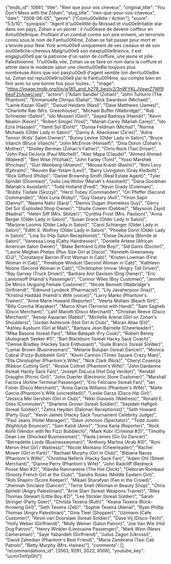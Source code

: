 {"tmdb_id": 10661, "title": "Rien que pour vos cheveux", "original_title": "You Don't Mess with the Zohan", "slug_title": "rien-que-pour-vos-cheveux", "date": "2008-06-05", "genre": ["Com\u00e9die / Action"], "score": "5.5/10", "synopsis": "Agent d'\u00e9lite du Mossad et v\u00e9ritable star dans son pays, Zohan a un secret : il r\u00eave de devenir coiffeur en Am\u00e9rique. Profitant d'un combat contre son pire ennemi, un terroriste connu sous le nom de Fant\u00f4me, Zohan se fait passer pour mort et s'envole pour New York arm\u00e9 uniquement de ses ciseaux et de son s\u00e8che-cheveux.Malgr\u00e9 son inexp\u00e9rience, il est engag\u00e9 par la patronne d'un salon de coiffure, une jeune et jolie Palestinienne. Tr\u00e8s vite, Zohan va se faire un nom dans la coiffure et attirer dans le modeste salon une client\u00e8le toujours plus nombreuse.Alors que son pass\u00e9 d'agent semble loin derri\u00e8re lui, Zohan est rep\u00e9r\u00e9 par le Fant\u00f4me, qui compte bien en finir avec lui une bonne fois pour toutes...", "image": "https://image.tmdb.org/t/p/w185_and_h278_bestv2/3n9FYKLJVqwrZ7Wf96eoF2cAowU.jpg", "actors": ["Adam Sandler (Zohan)", "John Turturro (The Phantom)", "Emmanuelle Chriqui (Dalia)", "Nick Swardson (Michael)", "Lainie Kazan (Gail)", "Daoud Heidami (Nasi)", "Dave Matthews (James)", "Charlotte Rae (Mrs. Greenhouse)", "Michael Buffer (Walbridge)", "Rob Schneider (Salim)", "Ido Mosseri (Oori)", "Sayed Badreya (Hamdi)", "Kevin Nealon (Kevin)", "Robert Smigel (Yosi)", "Mariah Carey (Mariah Carey)", "Ido Ezra (Hassan)", "Yamit Sol (Dorit)", "Donna Feldman (Michal)", "Norma Michaels (Older Lady in Salon)", "Danny A. Abeckaser (Ze'ev)", "Adria Tennor (Kids' Salon Owner)", "Bunny Levine (Older Lady in Salon)", "Bruce Vilanch (Bruce Vilanch)", "John McEnroe (Himself)", "Dina Doron (Zohan's Mother)", "Shelley Berman (Zohan's Father)", "Chris Rock (Taxi Driver)", "John Paul DeJoria (Paul Mitchell)", "Alec Mapa (Claude)", "Ahmed Ahmed (Waleed)", "Ben Wise (Yitzhak)", "John Farley (Tom)", "Yossi Marshek (Pinchas)", "Guri Weinberg (Aharon)", "Mousa Kraish (Bashir)", "Roni Levy (Ephraim)", "Reuven Bar-Yotam (Levi)", "Barry Livingston (Gray Kleibolt)", "Rick Gifford (Philip)", "Daniel Browning Smith (Real Estate Agent)", "Tyler Spindel (Doorman)", "Julia Lea Wolov (Mariah's Assistant)", "Dana Goodman (Mariah's Assistant)", "Todd Holland (Fred)", "Kevin Grady (Coleman)", "Bobby Tisdale (Skizzy)", "Herzl Tobey (Commander)", "Ori Pfeffer (Second Commander)", "Alex Luria (Koby)", "Guy Oseary (Avi)", "Yinon Sapir (Danny)", "Naama Nativ (Sara)", "Dennis Dugan (Homeless Guy)", "Gerry Del Sol (Exploded Shop Owner)", "Shulie Cowen (Debbie)", "Maysoon Zayid (Nadira)", "Helen Siff (Mrs. Skitzer)", "Cynthia Frost (Mrs. Paulson)", "Anna Berger (Older Lady in Salon)", "Susan Grace (Older Lady in Salon)", "Marjorie Loomis (Older Lady in Salon)", "Carol Schlanger (Older Lady in Salon)", "Edith S. Wolfrey (Older Lady in Salon)", "Phoebe Dorin (Older Lady in Salon)", "Lina So (Hip Salon Receptionist)", "Eloise DeJoria (Blonde at Salon)", "Vanessa Long (Catty Hairdresser)", "Donielle Artese (African American Salon Owner)", "Blake Bertrand (Little Boy)", "Sid Ganis (Doctor)", "Laurie Meghan Phelps (Plus Size Girl at Disco)", "Kenneth Greenaway (DJ)", "Constance Barron (First Woman in Cab)", "Kristen Lowman (First Woman in Cab)", "Penelope Windust (Second Woman in Cab)", "Kathleen Noone (Second Woman in Cab)", "Christopher Innvar (Angry Tall Driver)", "Ray Garvey (Truck Driver)", "Barbara Ann Davison (Dog Owner)", "Eric Lamonsoff (Hamdi's Passenger)", "Connor Wiles (Boy Customer)", "Jennifer De Minco (Arguing Female Customer)", "Nicole Bennett (Walbridge's Girlfriend)", "Edmund Lyndeck (Pharmacist)", "Lily Javaherpour (Inaz)", "Kristina Haddad (Hamdi's Wife (voice))", "Larry Marko (Phantom's Trainer)", "Anne Marie Howard (Reporter)", "Veerta Motiani (Beach Girl)", "Billy Concha (Kayaker)", "Marco Khan (Terrorist with Hand)", "Sam Sagheb (Disco Merchant)", "Latif Marotti (Disco Merchant)", "Christian Reeve (Disco Merchant)", "Aesop Aquarian (Rabbi)", "Michelle Arenal (Girl on Zohan's Shoulders)", "Jordan Ashbrook (Hot Girl in Club)", "Moran Atias (Eti)", "Ashley Ausburn (Girl at Mall)", "Barbara Jean Barrielle (Cheerleader)", "Mike Basone (Isreali Fan)", "Mike Batayeh (Fry Cook)", "Robert Benny (Autograph Seeker #1)", "Bart Blackburn (Isreali Hacky Sack Coach)", "Denise Bradley (Hackey Sack Enthusiast)", "Guile Branco (Isreali Soldier)", "Lamar Brown (Businessman)", "Melanie Bulujian (Isreali Dancer)", "Monica Cabral (Fizzy-Bubbeleh Girl)", "Kevin Cannon (Times Square Crazy Man)", "Ella Christopher (Phantom's Wife)", "Nick Clark (Nick)", "Cheryl Cosenza (Ribbon Cutting Girl)", "Rossie Cottrell (Phantom's Wife)", "John Dardenne (Isreali Hacky Sack Fan)", "Joseph DeLuca (Hot Dog Vendor)", "Kendall Draughn (Picnic Girl)", "John Duerler (Electronic Store Customer)", "Marshall Factora (Airline Terminal Passenger)", "Eric Feliciano (Isreali Fan)", "Ian Fisher (Disco Merchant)", "Anna Garcia Williams (Phantom's Wife)", "Maite Garcia (Phantom's Wife (uncredited))", "Leslie Garza (Disco Hip Girl)", "Jessica Mei Gershen (Girl in Club)", "Nikki Giavasis (Waitress)", "Ronald E. Giles (Commuter)", "Sharlene Grover (Isreali Soldier)", "Sepideh Haftgoli (Isreali Soldier)", "Zahra Heydari (Dalohan Receptionist)", "Seth Howard (Party Guy)", "Kevin James (Hacky Sack Tournament Celebrity Judge)", "Paul Jeans (Hotel Manager)", "Dave Johnson (Spectator)", "Todd Justin (Nightclub Bouncer)", "Sam Kalidi (Amir)", "Sona Karia (Reporter)", "Rock Kohli (Vendor with No Fizzi Bubblech)", "Mark Kubr (Criminal #3)", "Timothy Dean Lee (Shocked Businessman)", "Paula Lemes (Go Go Dancer)", "Bernadette Lords (Businesswoman)", "Anthony Martins (Arab #3)", "Roni Meron (Hot Girl / Waitress)", "Nicole Montano (Cheerleader)", "Rachel Mower (Girl in Park)", "Rachael Murphy (Girl in Club)", "Bibiana Navas (Phantom's Wife)", "Christina Neferis (Hacky Sack Fan)", "Adam Ohl (Street Merchant)", "Dianne Perry (Phantom's Wife)", "John Radcliff (Redneck Posse Man #2)", "Klavdia Ramnareine (The Hot Chick)", "Deborah Rombaut (Snooty French Girl at the Club)", "Sandra Rosko (Middle Eastern Girl)", "Rob Shapiro (Score Keeper)", "Mikael Sharafyan (Fan in the Crowd)", "Jhennah Sinclaire (Dancer)", "Terrie Snell (Woman in Beauty Shop)", "Chris Spinelli (Angry Palestinian)", "Arne Starr (Isreali Weapons Trainer)", "Riley Thomas Stewart (Little Boy #2)", "Lee Stickler (Isreali Soldier)", "Sarah Stringer (Party Goer)", "Christa Texeira (Ruth)", "Keana Texeira (Rock-throwing Girl)", "Seth Texeira (Zeb)", "Sophie Texeira (Alena)", "Ryan Phillip Thomas (Angry Palestinian)", "Gina Tleel (Shopper)", "Uzimann (Cafe Customer)", "Kevin van Doorslaer (Isreali Soldier)", "Dave Vij (Disco-Tech)", "Holly Weber (Girlfriend)", "Molly Weiner (Salon Patron)", "Joe Van Wie (Hot Dog Patron)", "Henry Winkler (Limousine Passenger)", "Mark Winn (News Cameraman)", "Saye Yabandeh (Girlfriend)", "Julius Zagon (Ukrossi)", "David Zahedian (Phantom's Best Friend)", "Maria Zambrana (Taxi Cab Patron)", "Betty Murphy (Mrs. Haines)"], "comments": [], "recommandations_id": [3563, 9291, 2022, 9506], "youtube_key": "ucmnTmYpGhI"}
